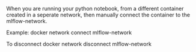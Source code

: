 When you are running your python notebook, from a different container created in a seperate network, then manually connect the container to the mlflow-network.

Example:
 docker network connect mlflow-network <containerid>

 To disconnect
 docker network disconnect mlflow-network <containerid>
